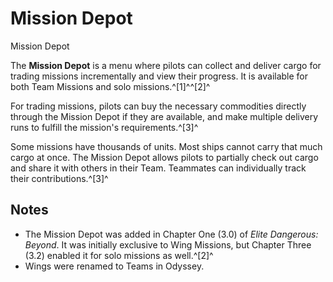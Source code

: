 # Mission Depot
Mission Depot
 		 	 

The **Mission Depot** is a menu where pilots can collect and deliver cargo for trading missions incrementally and view their progress. It is available for both Team Missions and solo missions.^[1]^^[2]^

For trading missions, pilots can buy the necessary commodities directly through the Mission Depot if they are available, and make multiple delivery runs to fulfill the mission's requirements.^[3]^

Some missions have thousands of units. Most ships cannot carry that much cargo at once. The Mission Depot allows pilots to partially check out cargo and share it with others in their Team. Teammates can individually track their contributions.^[3]^

## Notes

- The Mission Depot was added in Chapter One (3.0) of *Elite Dangerous: Beyond*. It was initially exclusive to Wing Missions, but Chapter Three (3.2) enabled it for solo missions as well.^[2]^
- Wings were renamed to Teams in Odyssey.